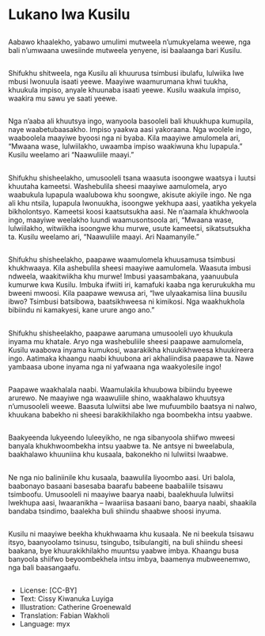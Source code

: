 # Lukano lwa Kusilu

##
Aabawo khaalekho, yabawo
umulimi mutweela n’umukyelama
weewe, nga bali n’umwaana
uwesiinde mutweela yenyene, isi
baalaanga bari Kusilu.

##
Shifukhu shitweela, nga Kusilu ali
khuurusa tsimbusi ibulafu, lulwiika
lwe mbusi lwonuula isaati yeewe.
Maayiwe waamurumana khwi
tuukha, khuukula impiso, anyale
khuunaba isaati yeewe. Kusilu
waakula impiso, waakira mu sawu
ye saati yeewe.

##
Nga n’aaba ali khuutsya ingo,
wanyoola basooleli bali khuukhupa
kumupila, naye waabetubaasakho.
Impiso yaakwa aasi yakoraana.
Nga woolele ingo, waaboolela
maayiwe byoosi nga ni byaba.
Kila maayiwe amulomela ari,
“Mwaana wase, lulwiilakho,
uwaamba impiso waakiwuna khu
lupapula.”
Kusilu weelamo ari “Naawuliile
maayi.”

##
Shifukhu shisheelakho, umusooleli tsana waasuta isoongwe
waatsya i luutsi khuutaha kameetsi. Washebulila sheesi maayiwe
aamulomela, aryo waabukula lupapula waalubowa khu soongwe,
akisute akiyile ingo.
Ne nga ali khu ntsila, lupapula lwonuukha, isoongwe yekhupa aasi,
yaatikha yekyela bikholontsyo. Kameetsi koosi kaatsutsukha aasi.
Ne n’aamala khukhwoola ingo, maayiwe weelakho luundi
waamusontsoola ari, “Mwaana wase, lulwiilakho, witwiikha
isoongwe khu murwe, usute kameetsi, sikatsutsukha ta.
Kusilu weelamo ari, “Naawuliile maayi. Ari Naamanyile.”

##

##
Shifukhu shisheelakho, paapawe
waamulomela khuusamusa tsimbusi
khukhwaaya.
Kila ashebulila sheesi maayiwe
aamulomela. Waasuta imbusi
ndweela, waakitwiikha khu murwe!
Imbusi yaasambakana, yaanuubula
kumurwe kwa Kusilu. Imbuka ifwiiti
iri, kamafuki kaaba nga
kerurukukha mu bweeni mwoosi.
Kila paapawe wewusa ari, “Iwe
ulyaakamisa liina buusilu ibwo?
Tsimbusi batsibowa, baatsikhweesa
ni kimikosi. Nga waakhukhola
bibiindu ni kamakyesi, kane urure
ango ano.”

##
Shifukhu shisheelakho, paapawe
aarumana umusooleli uyo khuukula
inyama mu khatale.
Aryo nga washebuliile sheesi
paapawe aamulomela, Kusilu
waabowa inyama kumukosi,
waarakikha khuukikhweesa
khuukireera ingo. Aatimaka
khaangu naabi khuubona ari
akhaliindisa paapawe ta.
Nawe yambaasa ubone inyama nga
ni yafwaana nga waakyolesile ingo!

##
Paapawe waakhalala naabi.
Waamulakila khuubowa bibiindu
byeewe arurewo.
Ne maayiwe nga waawuliile shino,
waakhalawo khuutsya n’umusooleli
weewe.
Baasuta lulwiitsi abe lwe
mufuumbilo baatsya ni nalwo,
khuukana babekho ni sheesi
barakikhilakho nga boombekha
intsu yaabwe.

##
Baakyeenda lukyeendo luleeyikho,
ne nga sibanyoola shiifwo mweesi
banyala khukhwoombekha intsu
yaabwe ta.
Ne antsye ni bweelabula,
baakhalawo khuuniina khu kusaala,
bakonekho ni lulwiitsi lwaabwe.

##
Ne nga nio baliniinile khu kusaala,
baawulila liyoombo aasi.
Uri balola, baabonayo basaani
basesaba baarafu babeene
baabaliile tsisawu tsimboofu.
Umusooleli ni maayiwe baarya
naabi, baalekhuula lulwiitsi
lwekhupa aasi, lwaaranikha –
lwaariisa basaani bano, baarya
naabi, shaakila bandaba tsindimo,
baalekha buli shiindu shaabwe
shoosi inyuma.

##
Kusilu ni maayiwe beekha
khukhwaama khu kusaala.
Ne ni beekula tsisawu itsyo,
baanyoolamo tsinusu, tsingubo,
tsibulangiti, na buli shiindu sheesi
baakana, bye khuurakikhilakho
muuntsu yaabwe imbya.
Khaangu busa banyoola shiifwo
beyoombekhela intsu imbya,
baamenya mubweenemwo, nga bali
baasangaafu.

##
* License: [CC-BY]
* Text: Cissy Kiwanuka Luyiga
* Illustration: Catherine Groenewald
* Translation: Fabian Wakholi
* Language: myx
